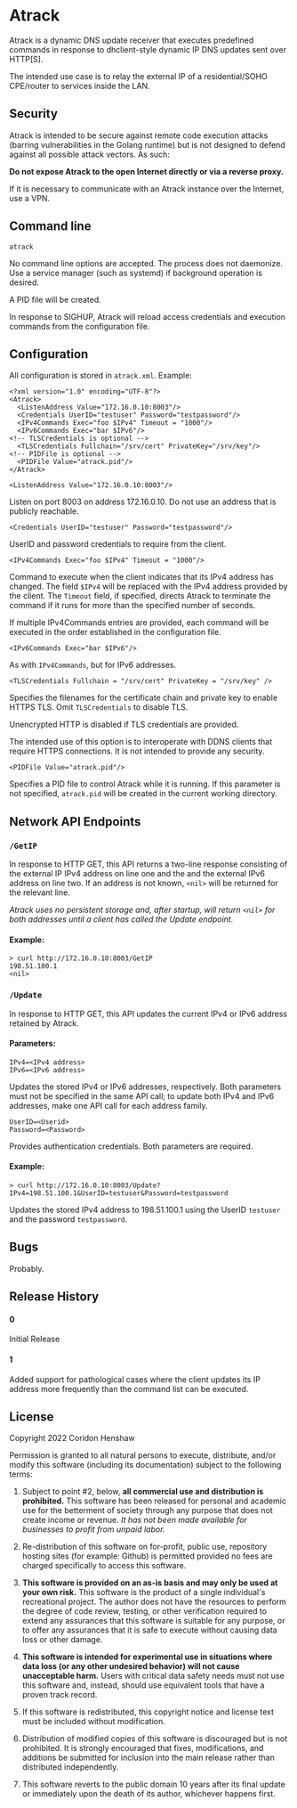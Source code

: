 # Atrack

Atrack is a dynamic DNS update receiver that executes predefined commands in response to dhclient-style dynamic IP DNS updates sent over HTTP[S].

The intended use case is to relay the external IP of a residential/SOHO CPE/router to services inside the LAN.

## Security

Atrack is intended to be secure against remote code execution attacks (barring vulnerabilities in the Golang runtime) but is not designed to defend against all possible attack vectors. As such:

**Do not expose Atrack to the open Internet directly or via a reverse proxy.**

If it is necessary to communicate with an Atrack instance over the Internet, use a VPN.

## Command line

`atrack`

No command line options are accepted. The process does not daemonize. Use a service manager (such as systemd) if background operation is desired.

A PID file will be created.

In response to SIGHUP, Atrack will reload access credentials and execution commands from the configuration file.

## Configuration

All configuration is stored in `atrack.xml`. Example:

```
<?xml version="1.0" encoding="UTF-8"?>
<Atrack>
  <ListenAddress Value="172.16.0.10:8003"/>
  <Credentials UserID="testuser" Password="testpassword"/>
  <IPv4Commands Exec="foo $IPv4" Timeout = "1000"/>
  <IPv6Commands Exec="bar $IPv6"/>
<!-- TLSCredentials is optional -->
  <TLSCredentials Fullchain="/srv/cert" PrivateKey="/srv/key"/>
<!-- PIDFile is optional -->
  <PIDFile Value="atrack.pid"/>
</Atrack>
```

`<ListenAddress Value="172.16.0.10:8003"/>`

Listen on port 8003 on address 172.16.0.10. Do not use an address that is publicly reachable.

`<Credentials UserID="testuser" Password="testpassword"/>`

UserID and password credentials to require from the client.

`<IPv4Commands Exec="foo $IPv4" Timeout = "1000"/>`

Command to execute when the client indicates that its IPv4 address has changed. The field `$IPv4` will be replaced with the IPv4 address provided by the client. The `Timeout` field, if specified, directs Atrack to terminate the command if it runs for more than the specified number of seconds.

If multiple IPv4Commands entries are provided, each command will be executed in the order established in the configuration file.

`<IPv6Commands Exec="bar $IPv6"/>`

As with `IPv4Commands`, but for IPv6 addresses.

`<TLSCredentials Fullchain = "/srv/cert" PrivateKey = "/srv/key" />`

Specifies the filenames for the certificate chain and private key to enable HTTPS TLS. Omit `TLSCredentials` to disable TLS.

Unencrypted HTTP is disabled if TLS credentials are provided.

The intended use of this option is to interoperate with DDNS clients that require HTTPS connections. It is not intended to provide any security.

`<PIDFile Value="atrack.pid"/>`

Specifies a PID file to control Atrack while it is running. If this parameter is not specified, `atrack.pid` will be created in the current working directory.

## Network API Endpoints

### `/GetIP`

In response to HTTP GET, this API returns a two-line response consisting of the external IP IPv4 address on line one and the and the external IPv6 address on line two. If an address is not known, `<nil>` will be returned for the relevant line.

*Atrack uses no persistent storage and, after startup, will return `<nil>` for both addresses until a client has called the Update endpoint.*

#### Example:

```
> curl http://172.16.0.10:8003/GetIP
198.51.100.1
<nil>
```

### `/Update`

In response to HTTP GET, this API updates the current IPv4 or IPv6 address retained by Atrack.

#### Parameters:

`IPv4=<IPv4 address>` \
`IPv6=<IPv6 address>`

Updates the stored IPv4 or IPv6 addresses, respectively. Both parameters must not be specified in the same API call; to update both IPv4 and IPv6 addresses, make one API call for each address family.

`UserID=<Userid>` \
`Password=<Password>`

Provides authentication credentials. Both parameters are required.


#### Example:

```
> curl http://172.16.0.10:8003/Update?IPv4=198.51.100.1&UserID=testuser&Password=testpassword
```

Updates the stored IPv4 address to 198.51.100.1 using the UserID `testuser` and the password `testpassword`.

## Bugs

Probably.

## Release History

#### 0

Initial Release

#### 1

Added support for pathological cases where the client updates its IP address more frequently than the command list can be executed.

## License

Copyright 2022 Coridon Henshaw

Permission is granted to all natural persons to execute, distribute, and/or modify this software (including its documentation) subject to the following terms:

1. Subject to point \#2, below, **all commercial use and distribution is prohibited.** This software has been released for personal and academic use for the betterment of society through any purpose that does not create income or revenue. *It has not been made available for businesses to profit from unpaid labor.*

2. Re-distribution of this software on for-profit, public use, repository hosting sites (for example: Github) is permitted provided no fees are charged specifically to access this software.

3. **This software is provided on an as-is basis and may only be used at your own risk.** This software is the product of a single individual's recreational project. The author does not have the resources to perform the degree of code review, testing, or other verification required to extend any assurances that this software is suitable for any purpose, or to offer any assurances that it is safe to execute without causing data loss or other damage.

4. **This software is intended for experimental use in situations where data loss (or any other undesired behavior) will not cause unacceptable harm.** Users with critical data safety needs must not use this software and, instead, should use equivalent tools that have a proven track record.

5. If this software is redistributed, this copyright notice and license text must be included without modification.

6. Distribution of modified copies of this software is discouraged but is not prohibited. It is strongly encouraged that fixes, modifications, and additions be submitted for inclusion into the main release rather than distributed independently.

7. This software reverts to the public domain 10 years after its final update or immediately upon the death of its author, whichever happens first.
